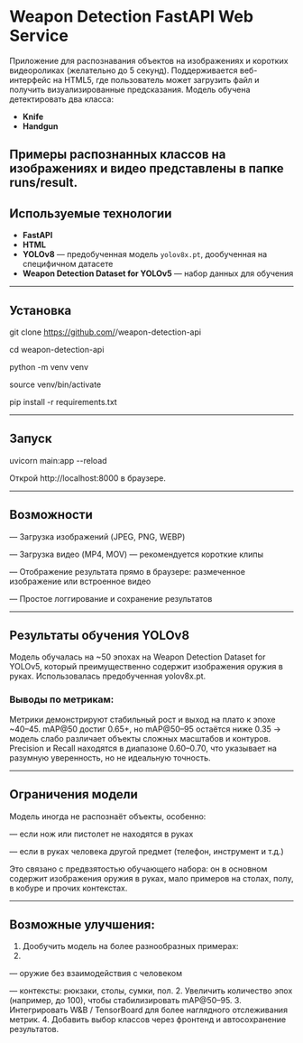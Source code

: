 # Weapon Detection FastAPI Web Service

Приложение для распознавания объектов на изображениях и коротких видеороликах (желательно до 5 секунд). Поддерживается веб-интерфейс на HTML5, где пользователь может загрузить файл и получить визуализированные предсказания. Модель обучена детектировать два класса:

-  **Knife**
-  **Handgun**

Примеры распознанных классов на изображениях и видео представлены в папке runs/result.
---

## Используемые технологии

- **FastAPI**
- **HTML**
- **YOLOv8** — предобученная модель `yolov8x.pt`, дообученная на специфичном датасете
- **Weapon Detection Dataset for YOLOv5** — набор данных для обучения

---

##  Установка

git clone https://github.com/<your-repo>/weapon-detection-api

cd weapon-detection-api

python -m venv venv

source venv/bin/activate

pip install -r requirements.txt

---

##  Запуск

uvicorn main:app --reload

Открой http://localhost:8000 в браузере.

---

##  Возможности

— Загрузка изображений (JPEG, PNG, WEBP)

— Загрузка видео (MP4, MOV) — рекомендуется короткие клипы

— Отображение результата прямо в браузере: размеченное изображение или встроенное видео

— Простое логгирование и сохранение результатов

---

##  Результаты обучения YOLOv8

Модель обучалась на ~50 эпохах на Weapon Detection Dataset for YOLOv5, который преимущественно содержит изображения оружия в руках. Использовалась предобученная yolov8x.pt.

###  Выводы по метрикам:

Метрики демонстрируют стабильный рост и выход на плато к эпохе ~40–45.
mAP@50 достиг 0.65+, но mAP@50–95 остаётся ниже 0.35 → модель слабо различает объекты сложных масштабов и контуров.
Precision и Recall находятся в диапазоне 0.60–0.70, что указывает на разумную уверенность, но не идеальную точность.

---

##  Ограничения модели

Модель иногда не распознаёт объекты, особенно:

— если нож или пистолет не находятся в руках

— если в руках человека другой предмет (телефон, инструмент и т.д.)

Это связано с предвзятостью обучающего набора: он в основном содержит изображения оружия в руках, мало примеров на столах, полу, в кобуре и прочих контекстах.

---

##  Возможные улучшения:

1. Дообучить модель на более разнообразных примерах:
2. 
— оружие без взаимодействия с человеком

— контексты: рюкзаки, столы, сумки, пол.
2. Увеличить количество эпох (например, до 100), чтобы стабилизировать mAP@50–95.
3. Интегрировать W&B / TensorBoard для более наглядного отслеживания метрик.
4. Добавить выбор классов через фронтенд и автосохранение результатов.